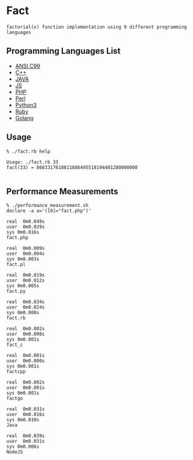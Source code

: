 # Fact

```
factorial(x) function implementation using 9 different programming languages
```

## Programming Languages List

* [ANSI C99](https://github.com/ksukhorukov/fact/blob/main/fact.c)
* [C++](https://github.com/ksukhorukov/fact/blob/main/fact.cpp)
* [JAVA](https://github.com/ksukhorukov/fact/blob/main/Fact.java)
* [JS](https://github.com/ksukhorukov/fact/blob/main/fact.js)
* [PHP](https://github.com/ksukhorukov/fact/blob/main/fact.php)
* [Perl](https://github.com/ksukhorukov/fact/blob/main/fact.pl)
* [Python3](https://github.com/ksukhorukov/fact/blob/main/fact.py)
* [Ruby](https://github.com/ksukhorukov/fact/blob/main/fact.rb)
* [Golang](https://github.com/ksukhorukov/fact/blob/main/factgo.go)

## Usage

```
% ./fact.rb help

Usage: ./fact.rb 33
fact(33) = 8683317618811886495518194401280000000


```

## Performance Measurements

```
% ./performance_measurement.sh
declare -a a='([0]="fact.php")'

real  0m0.049s
user  0m0.029s
sys 0m0.016s
fact.php 

real  0m0.009s
user  0m0.004s
sys 0m0.003s
fact.pl 

real  0m0.019s
user  0m0.012s
sys 0m0.005s
fact.py 

real  0m0.034s
user  0m0.024s
sys 0m0.008s
fact.rb 

real  0m0.002s
user  0m0.000s
sys 0m0.001s
fact_c 

real  0m0.001s
user  0m0.000s
sys 0m0.001s
factcpp 

real  0m0.002s
user  0m0.001s
sys 0m0.001s
factgo 

real  0m0.031s
user  0m0.016s
sys 0m0.010s
Java 

real  0m0.039s
user  0m0.031s
sys 0m0.006s
NodeJS 
```